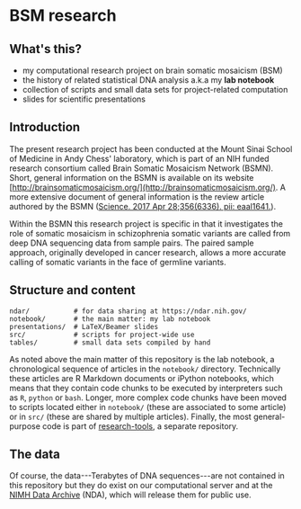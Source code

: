 # BSM research

## What's this?

* my computational research project on brain somatic mosaicism (BSM)
* the history of related statistical DNA analysis a.k.a my **lab notebook**
* collection of scripts and small data sets for project-related computation
* slides for scientific presentations

## Introduction

The present research project has been conducted at the Mount Sinai School of Medicine in Andy Chess' laboratory, which is part of an NIH funded research consortium called Brain Somatic Mosaicism Network (BSMN).  Short, general information on the BSMN is available on its website [http://brainsomaticmosaicism.org/](http://brainsomaticmosaicism.org/).  A more extensive document of general information is the review article authored by the BSMN ([Science. 2017 Apr 28;356(6336). pii: eaal1641.](http://science.sciencemag.org/content/356/6336/eaal1641)).

Within the BSMN this research project is specific in that it investigates the role of somatic mosaicism in schizophrenia somatic variants are called from deep DNA sequencing data from sample pairs.  The paired sample approach, originally developed in cancer research, allows a more accurate calling of somatic variants in the face of germline variants.

## Structure and content

```
ndar/           # for data sharing at https://ndar.nih.gov/
notebook/       # the main matter: my lab notebook
presentations/  # LaTeX/Beamer slides
src/            # scripts for project-wide use
tables/         # small data sets compiled by hand
```

As noted above the main matter of this repository is the lab notebook, a chronological sequence of articles in the `notebook/` directory.  Technically these articles are R Markdown documents or iPython notebooks, which means that they contain code chunks to be executed by interpreters such as `R`, `python` or `bash`.  Longer, more complex code chunks have been moved to scripts located either in `notebook/` (these are associated to some article) or in `src/` (these are shared by multiple articles).  Finally, the most general-purpose code is part of [research-tools](https://github.com/attilagk/research-tools), a separate repository.

## The data

Of course, the data---Terabytes of DNA sequences---are not contained in this repository but they do exist on our computational server and at the [NIMH Data Archive](https://ndar.nih.gov/) (NDA), which will release them for public use.
